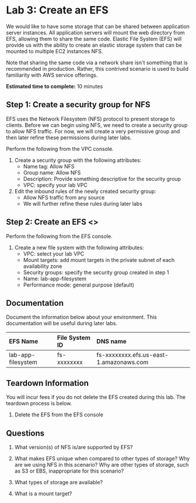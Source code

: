 # Lab 3: Create an EFS

We would like to have some storage that can be shared between application server instances. All application servers will mount the web directory from EFS, allowing them to share the same code. Elastic File System (EFS) will provide us with the ability to create an elastic storage system that can be mounted to multiple EC2 instances NFS.

Note that sharing the same code via a network share isn't something that is recommended in production. Rather, this contrived scenario is used to build familiarity with AWS service offerings.

**Estimated time to complete:** 10 minutes

## Step 1: Create a security group for NFS

EFS uses the Network Filesystem (NFS) protocol to present storage to clients. Before we can begin using NFS, we need to create a security group to allow NFS traffic. For now, we will create a very permissive group and then later refine these permissions during later labs.

Perform the following from the VPC console.

1. Create a security group with the following attributes:
    * Name tag: Allow NFS
    * Group name: Allow NFS
    * Description: Provide something descriptive for the security group
    * VPC: specify your lab VPC
2. Edit the inbound rules of the newly created security group:
    * Allow NFS traffic from any source
    * We will further refine these rules during later labs

## Step 2: Create an EFS <<whatever its called>>

Perform the following from the EFS console.

1. Create a new file system with the following attributes:
    * VPC: select your lab VPC
    * Mount targets: add mount targets in the private subnet of each availability zone
    * Security groups: specify the security group created in step 1
    * Name: lab-app-filesystem
    * Performance mode: general purpose (default)

## Documentation

Document the information below about your environment. This documentation will be useful during later labs.

| EFS Name           | File System ID | DNS name                                |
| :----------------- | :------------- | :-------------------------------------- |
| lab-app-filesystem | fs-xxxxxxxx    | fs-xxxxxxxx.efs.us-east-1.amazonaws.com |

## Teardown Information

You will incur fees if you do not delete the EFS created during this lab. The teardown process is below.

1. Delete the EFS from the EFS console

## Questions

1. What version(s) of NFS is/are supported by EFS?

2. What makes EFS unique when compared to other types of storage? Why are we using NFS in this scenario? Why are other types of storage, such as S3 or EBS, inappropriate for this scenario?

3. What types of storage are available?

4. What is a mount target?

